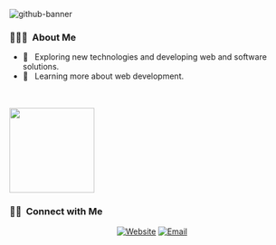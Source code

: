 
![github-banner](https://github.com/timgarciaa/timgarciaa/assets/12764266/15b5c81d-6c90-45e2-94b7-d36cb72b2042)

<h3> 👨🏻‍💻 &nbsp;About Me </h3>

- 🤔 &nbsp; Exploring new technologies and developing web and software solutions.
- 🌱 &nbsp; Learning more about web development.

<br/>
<br/>

<a href="https://github.com/timgarciaa">
  <img height="150em" src="https://github-readme-stats.vercel.app/api/top-langs/?username=timgarciaa&theme=buefy&layout=compact" />
</a>

<br/>

<h3> 🤝🏻 &nbsp;Connect with Me </h3>

<p align="center">
<a href="https://timgarcia.netlify.app/"><img alt="Website" src="https://img.shields.io/badge/Website-timgarciaa.netlify.app-blue?style=flat-square&logo=google-chrome"></a>
<!-- <a href="https://www.linkedin.com/in/timgarciaa/"><img alt="LinkedIn" src="https://img.shields.io/badge/LinkedIn-Tim%20Garcia-blue?style=flat-square&logo=linkedin"></a> -->
<a href="mailto:timgarciaa@gmail.com"><img alt="Email" src="https://img.shields.io/badge/Email-timgarciaa@gmail.com-blue?style=flat-square&logo=gmail"></a>
</p>


